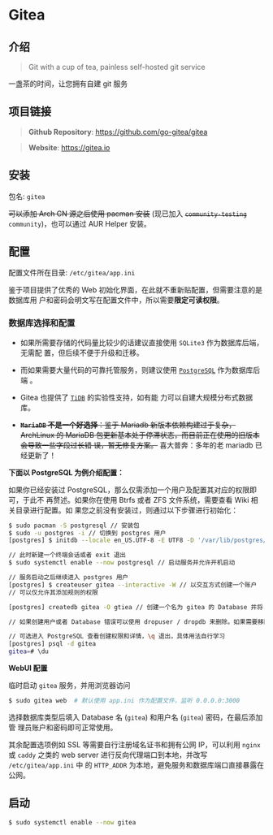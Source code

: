 # Gitea

## 介绍

> Git with a cup of tea, painless self-hosted git service

一盏茶的时间，让您拥有自建 git 服务

## 项目链接

> **Github Repository**: https://github.com/go-gitea/gitea

> **Website**: https://gitea.io

## 安装

包名: `gitea`

~~可以添加 Arch CN 源之后使用 pacman 安装~~ (现已加入 ~~`community-testing`~~
`community`)，也可以通过 AUR Helper 安装。

## 配置

配置文件所在目录: `/etc/gitea/app.ini`

鉴于项目提供了优秀的 Web 初始化界面，在此就不重新贴配置，但需要注意的是数据库用
户和密码会明文写在配置文件中，所以需要**限定可读权限**。

### 数据库选择和配置

- 如果所需要存储的代码量比较少的话建议直接使用 `SQLite3` 作为数据库后端，无需配
  置，但后续不便于升级和迁移。

- 而如果需要大量代码的可靠托管服务，则建议使用
  [`PostgreSQL`](https://wiki.archlinux.org/index.php/PostgreSQL) 作为数据库后端
  。

- Gitea 也提供了 [`TiDB`](https://github.com/pingcap/tidb) 的实验性支持，如有能
  力可以自建大规模分布式数据库。

- ~~**`MariaDB` 不是一个好选择**：鉴于 Mariadb 新版本依赖构建过于复杂，ArchLinux
  的 MariaDB 包更新基本处于停滞状态，而目前正在使用的旧版本会导致一些字段过长错
  误，暂无修复方案。~~ 喜大普奔：多年的老 mariadb 已经更新了！

**下面以 PostgreSQL 为例介绍配置：**

如果你已经安装过 PostgreSQL，那么仅需添加一个用户及配置其对应的权限即可，于此不
再赘述。如果你在使用 Btrfs 或者 ZFS 文件系统，需要查看 Wiki 相关目录进行配置。如
果您之前没有安装过，则通过以下步骤进行初始化：

```bash
$ sudo pacman -S postgresql // 安装包
$ sudo -u postgres -i // 切换到 postgres 用户
[postgres] $ initdb --locale en_US.UTF-8 -E UTF8 -D '/var/lib/postgres/data' // 初始化数据库集

// 此时新建一个终端会话或者 exit 退出
$ sudo systemctl enable --now postgresql // 启动服务并允许开机启动

// 服务启动之后继续进入 postgres 用户
[postgres] $ createuser gitea --interactive -W // 以交互方式创建一个账户
// 可以仅允许其添加规则的权限

[postgres] createdb gitea -O gtiea // 创建一个名为 gitea 的 Database 并将 Owner 赋予 gitea

// 如果创建用户或者 Database 错误可以使用 dropuser / dropdb 来删除。如果需要移除用户，则需要先移除用户所有的 Database

// 可选进入 PostgreSQL 查看创建权限和详情，\q 退出，具体用法自行学习
[postgres] psql -d gitea
gitea=# \du
```

**WebUI 配置**

临时启动 `gitea` 服务，并用浏览器访问

```bash
$ sudo gitea web  # 默认使用 app.ini 作为配置文件，监听 0.0.0.0:3000
```

选择数据库类型后填入 Database 名 (`gitea`) 和用户名 (`gitea`) 密码，在最后添加管
理员账户和密码即可正常使用。

其余配置选项例如 SSL 等需要自行注册域名证书和拥有公网 IP，可以利用 `nginx` 或
`caddy` 之类的 web server 进行反向代理端口到本地，并改写 `/etc/gitea/app.ini` 中
的 `HTTP_ADDR` 为本地，避免服务和数据库端口直接暴露在公网。

## 启动

```bash
$ sudo systemctl enable --now gitea
```

